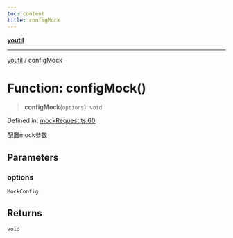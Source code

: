 ```yaml
---
toc: content
title: configMock
---
```

[**youtil**](../README.md)

***

[youtil](../globals.md) / configMock

# Function: configMock()

> **configMock**(`options`): `void`

Defined in: [mockRequest.ts:60](https://github.com/sxei/youtil/blob/0455fcfbe53956d21f737c88dfe47107d25db202/src/mockRequest.ts#L60)

配置mock参数

## Parameters

### options

`MockConfig`

## Returns

`void`
